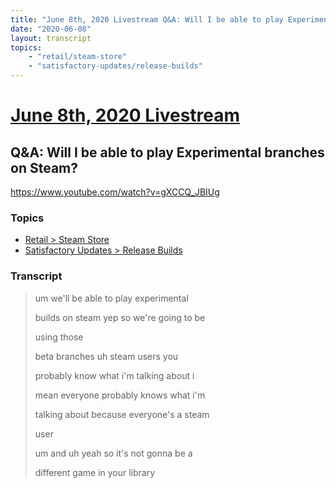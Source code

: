 ```yaml
---
title: "June 8th, 2020 Livestream Q&A: Will I be able to play Experimental branches on Steam?"
date: "2020-06-08"
layout: transcript
topics:
    - "retail/steam-store"
    - "satisfactory-updates/release-builds"
---
```

# [June 8th, 2020 Livestream](../2020-06-08.md)
## Q&A: Will I be able to play Experimental branches on Steam?
https://www.youtube.com/watch?v=gXCCQ_JBIUg

### Topics
* [Retail > Steam Store](../topics/retail/steam-store.md)
* [Satisfactory Updates > Release Builds](../topics/satisfactory-updates/release-builds.md)

### Transcript

> um we'll be able to play experimental
>
> builds on steam yep so we're going to be
>
> using those
>
> beta branches uh steam users you
>
> probably know what i'm talking about i
>
> mean everyone probably knows what i'm
>
> talking about because everyone's a steam
>
> user
>
> um and uh yeah so it's not gonna be a
>
> different game in your library
